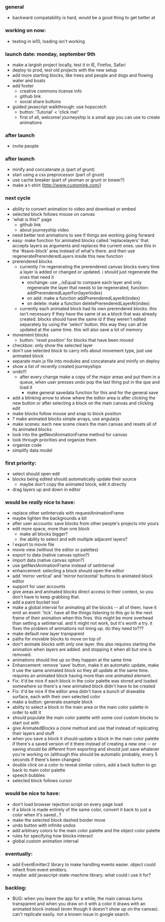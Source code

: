 ### general
- backward compatability is hard, would be a good thing to get better at

### working on now:
- testing in ie10, loading isn't working


### launch date: monday, september 9th
- make a largish project locally, test it in IE, Firefox, Safari
- deploy to prod, test old projects with the new setup
- add more starting blocks, like trees and people and dogs and flowing water and boats
- add footer
  - creative commons license info 
  - github link
  - social share buttons
- guided javascript walkthrough: use hopscotch
  - button: 'Tutorial' < 'click me!'
  - first of all, welcome! journeyship is a small app you can use to create animations

### after launch
- invite people

### after launch
- minify and concatenate js (part of grunt)
- start using a css preprocessor (part of grunt)
- use cache breaker (part of yeoman or grunt or bower?)
- make a t-shirt (http://www.customink.com/)

### next cycle
- ability to convert animation to video and download or embed
- selected block follows mouse on canvas
- 'what is this?' page
  - github link
  - about journeyship video
- need better test animations to see if things are working going forward
- easy: make function for animated blocks called 'replacelayers' that accepts layers as arguments and replaces the current ones. use this in the '#save-block' area instead of what's there. and then use regeneratePrerenderedLayers inside this new function
- prerendered blocks
  - currently i'm regenerating the prerendered canvas blocks every time a layer is added or changed or updated. i should just regenerate the ones that need it
    - onchange: use _.isEqual to compare each layer and only regenerate the layer that needs to be regenerated, function: addPrerenderedLayerFor(layerIndex)
    - on add: make a function addPrerenderedLayerAt(index)
    - on delete: make a function deletePrerenderedLayerAt(index)
  - currently each animated block had its own prerendered blocks. this isn't necessary if they have the same id as a block that was already created. blocks should have the same id if they weren't edited separately by using the 'select' button. this way they can all be updated at the same time. this will also save a lot of memory
- movement blocks
  - button: 'reset position' for blocks that have been moved
- checkbox: only show the selected layer
- don't use selected block to carry info about movement type, just use animated block
- separate main js file into modules and concatenate and minify on deploy
- show a list of recently created journeyships
- undo!!!
  - after every change make a copy of the major areas and put them in a queue, when user presses undo pop the last thing put in the que and load it
    - make general savedata function for this and for the general save
- add a blinking arrow to show where the editor area is after clicking the new button or after selecting a block on the main canvas and clicking edit
- make blocks follow mouse and snap to block position
- ? make animated blocks simple arrays, use angularjs
- make scenes: each new scene clears the main canvas and resets all of its animated blocks
- look into the getNextAnimationFrame method for canvas
- look through priorities and organize them
- organize code
- simplify data model

### first priority:
- select should open edit
- blocks being edited should automatically update their source
  - maybe don't copy the animated block, edit it directly
- drag layers up and down in editor

### would be *really* nice to have:
- replace other setIntervals with requestAnimationFrame
- maybe lighten the backgrounds a bit
- after user accounts: save blocks from other people's projects into yours
- edit more space, more than one block
  - make all blocks bigger?
  - the ability to select and edit multiple adjacent layers?
- ! export to movie file
- movie view (without the editor or palettes)
- export to data (native canvas option?)
- import data (native canvas option?)
- use getNextAnimationFrame instead of setInterval
- enhancement: selecting a block should open the editor
- add 'mirror vertical' and 'mirror horizontal' buttons to animated block editor
- support for user accounts
- give areas and animated blocks direct access to their context, so you don't have to keep grabbing that.
- add a paint bucket tool
- make a global interval for animating all the blocks -- all of them. have it emit an event: 'tick'. have all the things listening to this go to the next frame of their animation when this fires. this might be more overhead than setting a setInterval. and it might not work, but it's worth a try. it fixes the problem of animations not lining up. do they need to???
- make default new layer transparent
- paths for movable blocks to move on top of
- don't animate blocks with only one layer. this also requires starting the animation when layers are added. and stopping it when all but one is removed.
- animations should line up so they happen at the same time
- Enhancement: remove 'save' button, make it an automatic update, make it use the same animated block so they all update at the same time. requires an animated block having more than one animated element.
- Fix: it'd be nice if each block in the color palette was stored and loaded somewhere so there's a new animated block didn't have to be created
- Fix: it'd be nice if the editor area didn't have a bunch of drawable surface, each with their own selected color
- make a button: generate example block
- ability to select a block in the main area or the main color palette in order to edit it
- should populate the main color palette with some cool custom blocks to start out with
- give AnimatedBlocks a clone method and use that instead of replicating their layers and stuff
- when you save a block it should update a block in the main color palette if there's a saved version of it there instead of creating a new one -- or saving should be different from exporting and should just save whatever you're working on (although this should be automatic probably, every 5 seconds if there's been changes)
- double click on a color to reveal similar colors, add a back button to go back to main color palette
- speech bubbles
- selected block follows cursor

### would be nice to have:
- don't load browser rejection script on every page load
- if a block is made entirely of the same color, convert it back to just a color when it's saved...?
- make the selected block dashed border move
- undo button with infinite undos
- add arbitrary colors to the main color palette and the object color palette
- rules for specifying how blocks interact
- global custom animation interval

### eventually:
- add EventEmitter2 library to make handling events easier. object could inherit from event emitters.
- maybe: add javascript-state-machine library. what could i use it for?

### backlog:
- BUG: when you leave the app for a while, the main canvas turns transparent and when you draw on it with a color it draws with an animated block instead (even though it doesn't show up on the canvas). can't replicate easily. not a known issue in google search.








